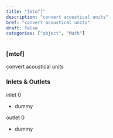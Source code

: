 ```yaml
---
title: "[mtof]"
description: "convert acoustical units"
bref: "convert acoustical units"
draft: false
categories: ["object", "Math"]
---
```


### [mtof]

convert acoustical units

### Inlets & Outlets

inlet 0

 - dummy

outlet 0

 - dummy
 
